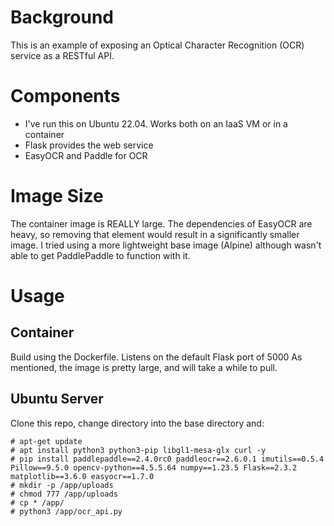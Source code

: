 # Background
This is an example of exposing an Optical Character Recognition (OCR) service as a RESTful API.
# Components
- I've run this on Ubuntu 22.04. Works both on an IaaS VM or in a container
- Flask provides the web service
- EasyOCR and Paddle for OCR
# Image Size
The container image is REALLY large. The dependencies of EasyOCR are heavy, so removing that element would result in a significantly smaller image.
I tried using a more lightweight base image (Alpine) although wasn't able to get PaddlePaddle to function with it.
# Usage
## Container
Build using the Dockerfile. Listens on the default Flask port of 5000
As mentioned, the image is pretty large, and will take a while to pull.
## Ubuntu Server
Clone this repo, change directory into the base directory and:
```
# apt-get update
# apt install python3 python3-pip libgl1-mesa-glx curl -y
# pip install paddlepaddle==2.4.0rc0 paddleocr==2.6.0.1 imutils==0.5.4 Pillow==9.5.0 opencv-python==4.5.5.64 numpy==1.23.5 Flask==2.3.2 matplotlib==3.6.0 easyocr==1.7.0
# mkdir -p /app/uploads
# chmod 777 /app/uploads
# cp * /app/
# python3 /app/ocr_api.py
```
